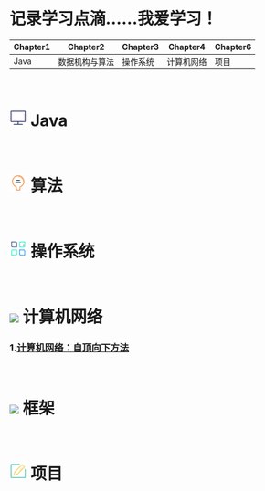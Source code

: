 
# 记录学习点滴……我爱学习！

| Chapter1 | Chapter2  | Chapter3| Chapter4 |Chapter6
|--------|-------------|---------|----------|--------
|   Java  | 数据机构与算法| 操作系统  | 计算机网络|项目

&emsp;
&emsp;
# ![](https://github.com/zihaopang/Backen-develope/blob/master/pics/%E6%98%BE%E7%A4%BA%E5%99%A8-01.png) Java
&emsp;
# ![](https://github.com/zihaopang/Backen-develope/blob/master/pics/%E7%81%AF%E6%B3%A1-01.png) 算法
&emsp;
# ![](https://github.com/zihaopang/Backen-develope/blob/master/pics/%E7%AE%A1%E7%90%86-01.png) 操作系统
&emsp;
# ![](https://github.com/zihaopang/Backen-develope/blob/master/pics/%E4%BA%91-01.png) 计算机网络
### 1.[计算机网络：自顶向下方法](https://github.com/zihaopang/Big-data/blob/master/network/%E8%87%AA%E9%A1%B6%E5%90%91%E4%B8%8B%E7%9B%AE%E5%BD%95.md)
&emsp;
# ![](https://github.com/zihaopang/Big-data/blob/master/pics/%E6%8C%87%E5%8D%97%E9%92%88-01.png) 框架
&emsp;
# ![](https://github.com/zihaopang/Backen-develope/blob/master/pics/%E7%94%BB%E6%9D%BF-01.png) 项目
